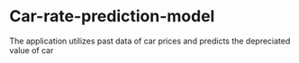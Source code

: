 # Car-rate-prediction-model
The application utilizes past data of car prices and predicts the depreciated value of  car
